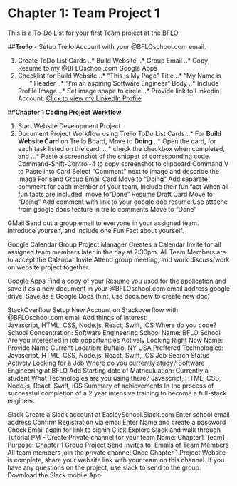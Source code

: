 # Chapter 1:  Team Project 1
This is a To-Do List for your first Team project at the BFLO</school>

##**Trello** -	Setup Trello Account with your @BFLOschool.com email.
1. Create ToDo List Cards
..* Build Website
..* Group Email
..* Copy Resume to my @BFLOschool.com Google Apps
2. Checklist for Build Website
..* “This is My Page” Title
..* “My Name is ____” Header
..* “I’m an aspiring Software Engineer” Body
..* Include Profile Image
..* Set image shape to circle
..* Provide link to Linkedin Account: [Click to view my LinkedIn Profile](https://www.google.com "Axel Neff's LinkedIn")

##**Chapter 1 Coding Project Workflow**
1. Start Website Development Project
2. Document Project Workflow using Trello ToDo List Cards
..* For **Build Website Card** on Trello Board, Move to **Doing**
..* Open the card, for each task listed on the card,
...* check the checkbox when completed, and
...* Paste a screenshot of the snippet of corresponding code.
Command-Shift-Control-4 to copy screenshot to clipboard
Command V to Paste into Card
Select “Comment” next to image and describe the image
For send Group Email Card
Move to “Doing”
Add separate comment for each member of  your team,
Include their fun fact
When all fun facts are included, move to”Done”
Resume Draft Card
Move to “Doing”
Add comment with link to your google doc resume
Use attache from google docs feature in trello comments
Move to “Done”

GMail
Send out a group email to everyone in your assigned team.  
Introduce yourself, and Include one Fun Fact about yourself.

Google Calendar
Group Project Manager Creates a Calendar Invite for all assigned team members later in the day at 2:30pm.
All Team Members are to accept the Calendar Invite
Attend group meeting, and work discuss/work on website project together.

Google Apps
Find a copy of your Resume you used for the application and save it as a new document in your @BFLOschool.com email address google drive.
Save as a Google Docs (hint, use docs.new to create new doc)

StackOverflow
Setup New Account on Stackoverflow with @BFLOschool.com email
Add things of interest:  
Javascript, HTML, CSS, Node.js, React, Swift, iOS
Where do you code?
School
Concentration:  Software Engineering
School Name:  BFLO School
Are you interested in job opportunities
Actively Looking Right Now
Name: Provide Name
Current Location: Buffalo, NY USA
Preffered Technologies:  
Javascript, HTML, CSS, Node.js, React, Swift, iOS
Job Search Status
Actively Looking for a Job
Where do you currently study?
Software Engineering at BFLO</school>
Add Starting date of Matriculuation:  Currently a student
What Technologies are you using there?
Javascript, HTML, CSS, Node.js, React, Swift, iOS
Summary of achievements
In the process of successful completion of a 2 year intensive training to become a full-stack engineer.

Slack
Create a Slack account at EasleySchool.Slack.com
Enter school email address
Confirm Registration via email
Enter Name and create a password
Check Email again for link to signin
Click Explore Slack and walk through Tutorial
PM - Create Private channel for your team
Name:  Chapter1_Team1
Purpose:  Chapter 1 Group Project
Send Invites to:  Emails of Team Members
All team members join the private channel
Once Chapter 1 Project Website is complete, share your website link with your team on this channel.
If you have any questions on the project, use slack to send to the group.
Download the Slack mobile App
